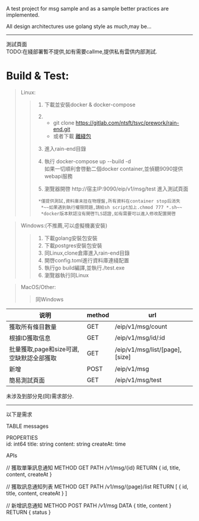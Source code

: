 A test project for msg sample and as a sample better practices are implemented.

All design architectures use golang style as much,may be...

---

測試頁面  
TODO:在綫部署暫不提供,如有需要callme,提供私有雲供内部測試.  

# Build & Test:

> Linux:  
>
> > 1. 下載並安裝docker & docker-compose  
> >
> > 2. - git clone https://gitlab.com/ntsft/tsvc/prework/rain-end.git  
> >    - 或者下載  [離綫包](https://gitlab.com/ntsft/tsvc/prework/rain-end/-/archive/master/rain-end-master.tar.gz)  
> >    
> > 3.    進入rain-end目錄  
> > 4.    執行 docker-compose up --build -d  
> >       如果一切順利會啓動二個docker container,並偵聽9090提供webapi服務  
> > 
> > 5.    瀏覽器開啓 http://宿主IP:9090/eip/v1/msg/test  進入測試頁面  
> > 
> >      *僅提供測試,資料庫未挂在物理盤,所有資料在container stop后消失  
> >       *~~如果遇到執行權限問題,請給sh script加上.chmod 777 *.sh~~  
> >       *docker版本默認沒有開啓TLS認證,如有需要可以進入修改配置開啓



> Windows:(不推薦,可以虛擬機裏安裝)  
>
> > 1. 下載golang安裝包安裝  
> > 2. 下載postgres安裝包安裝  
> > 3. 同Linux,clone倉庫進入rain-end目錄  
> > 4. 開啓config.toml進行資料庫連綫配置  
> > 5. 執行go build編譯,並執行./test.exe  
> > 6. 瀏覽器執行同Linux



> MacOS/Other:  
>
> > 同Windows



| 说明                                     | method | url                            |
| ---------------------------------------- | ------ | ------------------------------ |
| 獲取所有條目數量                         | GET    | /eip/v1/msg/count              |
| 根據ID獲取信息                           | GET    | /eip/v1/msg/id/:id             |
| 批量獲取,page和size可選,空缺默認全部獲取 | GET    | /eip/v1/msg/list/[page],[size] |
| 新增                                     | POST   | /eip/v1/msg                    |
| 簡易測試頁面                             | GET    | /eip/v1/msg/test               |



未涉及到部分見(同)需求部分.

---
以下是需求

TABLE
messages

PROPERTIES  
id: int64
title: string
content: string
createAt: time

APIs

// 獲取單筆訊息通知
METHOD
GET
PATH
/v1/msg/{id} 
RETURN
{
	id,
	title,
	content,
	createAt
}

// 獲取訊息通知列表
METHOD
GET
PATH
/v1/msg/{page}/list
RETURN
[
	{
		id,
		title,
		content,
		createAt
	}
]

// 新增訊息通知
METHOD
POST
PATH
/v1/msg
DATA
{
	title,
	content
}
RETURN
{
	status
}